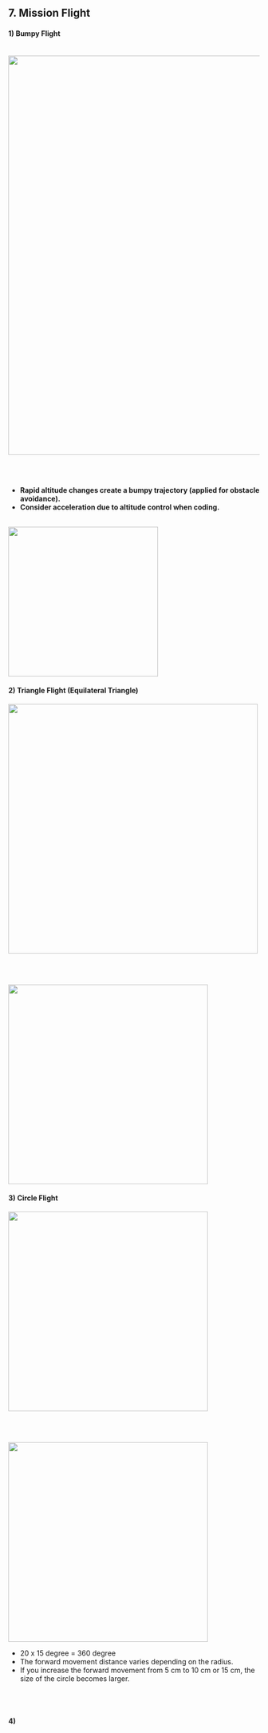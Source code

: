 ## 7. Mission Flight

#### 1) Bumpy Flight

<br/>

<img src="https://github.com/user-attachments/assets/82b96bcf-86bf-4b83-81bd-7dc00bace2ca" width="800">

<br/><br/>

- **Rapid altitude changes create a bumpy trajectory (applied for obstacle avoidance).**
- **Consider acceleration due to altitude control when coding.**
  
<br/> 

<img src="https://github.com/user-attachments/assets/4139f4c8-6bf5-41b6-ad15-b3427a972ecf" width="300">

#### 2) Triangle Flight (Equilateral Triangle)

<img src="https://github.com/user-attachments/assets/cd0ca9dc-3456-41dd-9cf7-277d5cf4f5f3" width="500">

<br/><br/>

<img src="https://github.com/user-attachments/assets/b84a41b6-d84d-43b8-8d84-3dc87adcf0b8" width="400">

#### 3) Circle Flight 

<img src="https://github.com/user-attachments/assets/68beb007-1848-4b8a-8c95-bbf36a211141" width="400">

<br/><br/>

<img src="https://github.com/user-attachments/assets/2ca30bcb-7177-48b2-aef8-9dc4fec7940a" width="400">

<br/>


-  20 x 15 degree = 360 degree
-  The forward movement distance varies depending on the radius.
-  If you increase the forward movement from 5 cm to 10 cm or 15 cm, the size of the circle becomes larger.
  
<br/><br/>

#### 4) 

